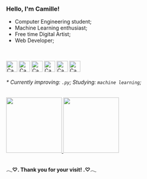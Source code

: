 ### Hello, I'm Camille!

- Computer Engineering student;
- Machine Learning enthusiast;
- Free time Digital Artist;
- Web Developer;

##

<div style="display: inline_block"><br>       
  <img align="center" alt="Cami-Py" height="30" width="30" src="https://cdn.jsdelivr.net/gh/devicons/devicon/icons/python/python-original.svg" />        
  <img align="center" alt="Cami-C" height="30" width="30" src="https://cdn.jsdelivr.net/gh/devicons/devicon/icons/c/c-plain.svg"/>
  <img align="center" alt="Cami-Java" height="30" width="30" src="https://cdn.jsdelivr.net/gh/devicons/devicon/icons/java/java-original.svg" />
  <img align="center" alt="Cami-Js" height="30" width="30" src="https://cdn.jsdelivr.net/gh/devicons/devicon/icons/javascript/javascript-plain.svg"/>
  <img align="center" alt="Cami-HTML" height="30" width="30" src="https://cdn.jsdelivr.net/gh/devicons/devicon/icons/html5/html5-plain.svg"/>       
  <img align="center" alt="Cami-CSS" height="30" width="30" src="https://cdn.jsdelivr.net/gh/devicons/devicon/icons/css3/css3-plain.svg"/>                        
</div>

###### * Currently improving: `.py`; Studying: `machine learning`;

<div>
<a href="https://github.com/Camille-Calo">
  <img height="150em" src="https://github-readme-stats.vercel.app/api?username=Camille-Calo&count_private=true&include_all_commits=true&show_icons=true&theme=dracula&hide_border=false&show_owner=true"/>
  <img height="150em" src="https://github-readme-stats.vercel.app/api/top-langs/?username=Camille-Calo&theme=dracula&hide_border=false&&layout=compact"/>
 </a>
 </div>

##

#### 𓂃♡. Thank you for your visit! .♡𓂃 
